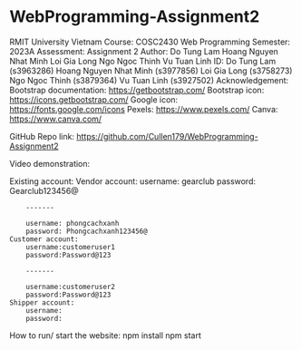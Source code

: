 # WebProgramming-Assignment2

RMIT University Vietnam
Course: COSC2430 Web Programming
Semester: 2023A
Assessment: Assignment 2
Author: Do Tung Lam 
        Hoang Nguyen Nhat Minh
        Loi Gia Long 
        Ngo Ngoc Thinh
        Vu Tuan Linh
ID:     Do Tung Lam (s3963286)
        Hoang Nguyen Nhat Minh (s3977856)
        Loi Gia Long (s3758273)
        Ngo Ngoc Thinh (s3879364)
        Vu Tuan Linh (s3927502)
Acknowledgement: 
Bootstrap documentation: https://getbootstrap.com/ 
Bootstrap icon: https://icons.getbootstrap.com/
Google icon: https://fonts.google.com/icons
Pexels: https://www.pexels.com/
Canva: https://www.canva.com/

GitHub Repo link: https://github.com/Cullen179/WebProgramming-Assignment2

Video demonstration: 

Existing account:
    Vendor account:
        username: gearclub
        password: Gearclub123456@

        -------

        username: phongcachxanh
        password: Phongcachxanh123456@
    Customer account:
        username:customeruser1  
        password:Password@123

        -------

        username:customeruser2
        password:Password@123
    Shipper account:
        username:
        password:

How to run/ start the website:
    npm install
    npm start
    